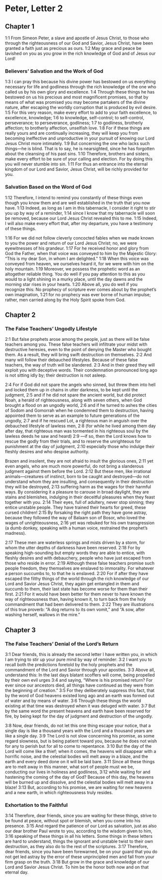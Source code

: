 #  Peter, Letter 2

## Chapter 1

<a name="61:1:1">1:1</a> From Simeon Peter, a slave and apostle of Jesus Christ, to those who through the righteousness of our God and Savior, Jesus Christ, have been granted a faith just as precious as ours. <a name="61:1:2">1:2</a> May grace and peace be lavished on you as you grow in the rich knowledge of God and of Jesus our Lord!

### Believers’ Salvation and the Work of God

<a name="61:1:3">1:3</a> I can pray this because his divine power has bestowed on us everything necessary for life and godliness through the rich knowledge of the one who called us by his own glory and excellence. <a name="61:1:4">1:4</a> Through these things he has bestowed on us his precious and most magnificent promises, so that by means of what was promised you may become partakers of the divine nature, after escaping the worldly corruption that is produced by evil desire. <a name="61:1:5">1:5</a> For this very reason, make every effort to add to your faith excellence, to excellence, knowledge; <a name="61:1:6">1:6</a> to knowledge, self-control; to self-control, perseverance; to perseverance, godliness; <a name="61:1:7">1:7</a> to godliness, brotherly affection; to brotherly affection, unselfish love. <a name="61:1:8">1:8</a> For if these things are really yours and are continually increasing, they will keep you from becoming ineffective and unproductive in your pursuit of knowing our Lord Jesus Christ more intimately. <a name="61:1:9">1:9</a> But concerning the one who lacks such things—he is blind. That is to say, he is nearsighted, since he has forgotten about the cleansing of his past sins. <a name="61:1:10">1:10</a> Therefore, brothers and sisters, make every effort to be sure of your calling and election. For by doing this you will never stumble into sin. <a name="61:1:11">1:11</a> For thus an entrance into the eternal kingdom of our Lord and Savior, Jesus Christ, will be richly provided for you.

### Salvation Based on the Word of God

<a name="61:1:12">1:12</a> Therefore, I intend to remind you constantly of these things even though you know them and are well established in the truth that you now have. <a name="61:1:13">1:13</a> Indeed, as long as I am in this tabernacle, I consider it right to stir you up by way of a reminder, <a name="61:1:14">1:14</a> since I know that my tabernacle will soon be removed, because our Lord Jesus Christ revealed this to me. <a name="61:1:15">1:15</a> Indeed, I will also make every effort that, after my departure, you have a testimony of these things.

<a name="61:1:16">1:16</a> For we did not follow cleverly concocted fables when we made known to you the power and return of our Lord Jesus Christ; no, we were eyewitnesses of his grandeur. <a name="61:1:17">1:17</a> For he received honor and glory from God the Father, when that voice was conveyed to him by the Majestic Glory: “This is my dear Son, in whom I am delighted.” <a name="61:1:18">1:18</a> When this voice was conveyed from heaven, we ourselves heard it, for we were with him on the holy mountain. <a name="61:1:19">1:19</a> Moreover, we possess the prophetic word as an altogether reliable thing. You do well if you pay attention to this as you would to a light shining in a murky place, until the day dawns and the morning star rises in your hearts. <a name="61:1:20">1:20</a> Above all, you do well if you recognize this: No prophecy of scripture ever comes about by the prophet’s own imagination, <a name="61:1:21">1:21</a> for no prophecy was ever borne of human impulse; rather, men carried along by the Holy Spirit spoke from God.

## Chapter 2

### The False Teachers’ Ungodly Lifestyle

<a name="61:2:1">2:1</a> But false prophets arose among the people, just as there will be false teachers among you. These false teachers will infiltrate your midst with destructive heresies, even to the point of denying the Master who bought them. As a result, they will bring swift destruction on themselves. <a name="61:2:2">2:2</a> And many will follow their debauched lifestyles. Because of these false teachers, the way of truth will be slandered. <a name="61:2:3">2:3</a> And in their greed they will exploit you with deceptive words. Their condemnation pronounced long ago is not sitting idly by; their destruction is not asleep.

<a name="61:2:4">2:4</a> For if God did not spare the angels who sinned, but threw them into hell and locked them up in chains in utter darkness, to be kept until the judgment, <a name="61:2:5">2:5</a> and if he did not spare the ancient world, but did protect Noah, a herald of righteousness, along with seven others, when God brought a flood on an ungodly world, <a name="61:2:6">2:6</a> and if he turned to ashes the cities of Sodom and Gomorrah when he condemned them to destruction, having appointed them to serve as an example to future generations of the ungodly, <a name="61:2:7">2:7</a> and if he rescued Lot, a righteous man in anguish over the debauched lifestyle of lawless men, <a name="61:2:8">2:8</a> (for while he lived among them day after day, that righteous man was tormented in his righteous soul by the lawless deeds he saw and heard) <a name="61:2:9">2:9</a> —if so, then the Lord knows how to rescue the godly from their trials, and to reserve the unrighteous for punishment at the day of judgment, <a name="61:2:10">2:10</a> especially those who indulge their fleshly desires and who despise authority.

Brazen and insolent, they are not afraid to insult the glorious ones, <a name="61:2:11">2:11</a> yet even angels, who are much more powerful, do not bring a slanderous judgment against them before the Lord. <a name="61:2:12">2:12</a> But these men, like irrational animals—creatures of instinct, born to be caught and destroyed—do not understand whom they are insulting, and consequently in their destruction they will be destroyed, <a name="61:2:13">2:13</a> suffering harm as the wages for their harmful ways. By considering it a pleasure to carouse in broad daylight, they are stains and blemishes, indulging in their deceitful pleasures when they feast together with you. <a name="61:2:14">2:14</a> Their eyes, full of adultery, never stop sinning; they entice unstable people. They have trained their hearts for greed, these cursed children! <a name="61:2:15">2:15</a> By forsaking the right path they have gone astray, because they followed the way of Balaam son of Bosor, who loved the wages of unrighteousness, <a name="61:2:16">2:16</a> yet was rebuked for his own transgression (a dumb donkey, speaking with a human voice, restrained the prophet’s madness).

<a name="61:2:17">2:17</a> These men are waterless springs and mists driven by a storm, for whom the utter depths of darkness have been reserved. <a name="61:2:18">2:18</a> For by speaking high-sounding but empty words they are able to entice, with fleshly desires and with debauchery, people who have just escaped from those who reside in error. <a name="61:2:19">2:19</a> Although these false teachers promise such people freedom, they themselves are enslaved to immorality. For whatever a person succumbs to, to that he is enslaved. <a name="61:2:20">2:20</a> For if after they have escaped the filthy things of the world through the rich knowledge of our Lord and Savior Jesus Christ, they again get entangled in them and succumb to them, their last state has become worse for them than their first. <a name="61:2:21">2:21</a> For it would have been better for them never to have known the way of righteousness than, having known it, to turn back from the holy commandment that had been delivered to them. <a name="61:2:22">2:22</a> They are illustrations of this true proverb: “A dog returns to its own vomit,” and “A sow, after washing herself, wallows in the mire.”

## Chapter 3

### The False Teachers’ Denial of the Lord’s Return

<a name="61:3:1">3:1</a> Dear friends, this is already the second letter I have written you, in which I am trying to stir up your pure mind by way of reminder: <a name="61:3:2">3:2</a> I want you to recall both the predictions foretold by the holy prophets and the commandment of the Lord and Savior through your apostles. <a name="61:3:3">3:3</a> Above all, understand this: In the last days blatant scoffers will come, being propelled by their own evil urges <a name="61:3:4">3:4</a> and saying, “Where is his promised return? For ever since our ancestors died, all things have continued as they were from the beginning of creation.” <a name="61:3:5">3:5</a> For they deliberately suppress this fact, that by the word of God heavens existed long ago and an earth was formed out of water and by means of water. <a name="61:3:6">3:6</a> Through these things the world existing at that time was destroyed when it was deluged with water. <a name="61:3:7">3:7</a> But by the same word the present heavens and earth have been reserved for fire, by being kept for the day of judgment and destruction of the ungodly.

<a name="61:3:8">3:8</a> Now, dear friends, do not let this one thing escape your notice, that a single day is like a thousand years with the Lord and a thousand years are like a single day. <a name="61:3:9">3:9</a> The Lord is not slow concerning his promise, as some regard slowness, but is being patient toward you, because he does not wish for any to perish but for all to come to repentance. <a name="61:3:10">3:10</a> But the day of the Lord will come like a thief; when it comes, the heavens will disappear with a horrific noise, and the celestial bodies will melt away in a blaze, and the earth and every deed done on it will be laid bare. <a name="61:3:11">3:11</a> Since all these things are to melt away in this manner, what sort of people must we be, conducting our lives in holiness and godliness, <a name="61:3:12">3:12</a> while waiting for and hastening the coming of the day of God? Because of this day, the heavens will be burned up and dissolve, and the celestial bodies will melt away in a blaze! <a name="61:3:13">3:13</a> But, according to his promise, we are waiting for new heavens and a new earth, in which righteousness truly resides.

### Exhortation to the Faithful

<a name="61:3:14">3:14</a> Therefore, dear friends, since you are waiting for these things, strive to be found at peace, without spot or blemish, when you come into his presence. <a name="61:3:15">3:15</a> And regard the patience of our Lord as salvation, just as also our dear brother Paul wrote to you, according to the wisdom given to him, <a name="61:3:16">3:16</a> speaking of these things in all his letters. Some things in these letters are hard to understand, things the ignorant and unstable twist to their own destruction, as they also do to the rest of the scriptures. <a name="61:3:17">3:17</a> Therefore, dear friends, since you have been forewarned, be on your guard that you do not get led astray by the error of these unprincipled men and fall from your firm grasp on the truth. <a name="61:3:18">3:18</a> But grow in the grace and knowledge of our Lord and Savior Jesus Christ. To him be the honor both now and on that eternal day.